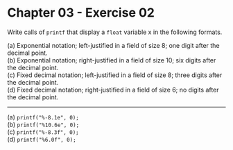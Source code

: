 # Chapter 03 - Exercise 02

Write calls of `printf` that display a `float` variable x in the following formats.

(a) Exponential notation; left-justified in a field of size 8; one digit after the decimal point.  
(b) Exponential notation; right-justified in a field of size 10; six digits after the decimal point.  
(c) Fixed decimal notation; left-justified in a field of size 8; three digits after the decimal point.  
(d) Fixed decimal notation; right-justified in a field of size 6; no digits after the decimal point.  

---

(a) `printf("%-8.1e", 0);`  
(b) `printf("%10.6e", 0);`  
(c) `printf("%-8.3f", 0);`  
(d) `printf("%6.0f", 0);`  
